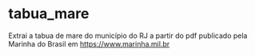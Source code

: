 # tabua_mare
Extrai a tabua de mare do município do RJ a partir do pdf publicado pela Marinha do Brasil em https://www.marinha.mil.br
